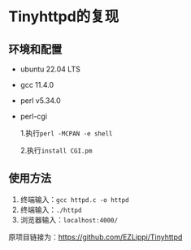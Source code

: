 # Tinyhttpd的复现

## 环境和配置
- ubuntu 22.04 LTS
- gcc 11.4.0
- perl v5.34.0
- perl-cgi

    1.执行`perl -MCPAN -e shell`

    2.执行`install CGI.pm`

## 使用方法
1. 终端输入：`gcc httpd.c -o httpd`
2. 终端输入：`./httpd`
3. 浏览器输入：`localhost:4000/`

原项目链接为：https://github.com/EZLippi/Tinyhttpd